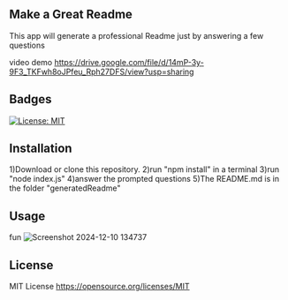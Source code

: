## Make a Great Readme

This app will generate a professional Readme just by answering a few questions

video demo  https://drive.google.com/file/d/14mP-3y-9F3_TKFwh8oJPfeu_Rph27DFS/view?usp=sharing





## Badges
[![License: MIT](https://img.shields.io/badge/License-MIT-yellow.svg)](https://opensource.org/licenses/MIT)

## Installation
1)Download or clone this repository.
2)run "npm install" in a terminal
3)run "node index.js"
4)answer the prompted questions
5)The README.md is in the folder "generatedReadme"

## Usage
fun
![Screenshot 2024-12-10 134737](https://github.com/user-attachments/assets/5669e001-80b7-49fa-8b6f-6d3e404d87c9)


## License
MIT License
https://opensource.org/licenses/MIT


